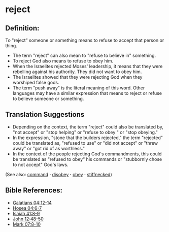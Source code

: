 # reject #

## Definition: ##

To "reject" someone or something means to refuse to accept that person or thing.

* The term "reject" can also mean to "refuse to believe in" something.
* To reject God also means to refuse to obey him.
* When the Israelites rejected Moses' leadership, it means that they were rebelling against his authority. They did not want to obey him.
* The Israelites showed that they were rejecting God when they worshiped false gods.
* The term "push away" is the literal meaning of this word. Other languages may have a similar expression that means to reject or refuse to believe someone or something.

## Translation Suggestions ##

* Depending on the context, the term "reject" could also be translated by, "not accept" or "stop helping" or "refuse to obey " or "stop obeying."
* In the expression, "stone that the builders rejected," the term "rejected" could be translated as, "refused to use" or "did not accept" or "threw away" or "got rid of as worthless."
* In the context of the people rejecting God's commandments, this could be translated as "refused to obey" his commands or "stubbornly chose to not accept" God's laws.

(See also: [command](../other/command.md) **·** [disobey](../other/disobey.md) **·** [obey](../other/obey.md) **·** [stiffnecked](../other/stiffnecked.md))

## Bible References: ##

* [Galatians 04:12-14](https://door43.org/en/bible/notes/gal/04/12)
* [Hosea 04:6-7](https://door43.org/en/bible/notes/hos/04/06)
* [Isaiah 41:8-9](https://door43.org/en/bible/notes/isa/41/08)
* [John 12:48-50](https://door43.org/en/bible/notes/jhn/12/48)
* [Mark 07:8-10](https://door43.org/en/bible/notes/mrk/07/08)

